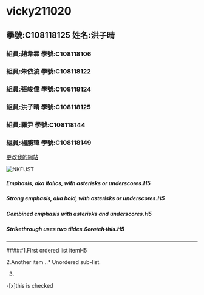 # vicky211020

## 學號:C108118125 姓名:洪子晴

### 組員:趙韋霖  學號:C108118106
### 組員:朱依淩  學號:C108118122
### 組員:張峻偉  學號:C108118124
### 組員:洪子晴  學號:C108118125
### 組員:羅尹    學號:C108118144
### 組員:楊勝瑋  學號:C108118149

[更改我的網站](https://github.com/ZE777/vicky211020/edit/main/README.md)

![NKFUST](https://www.nkust.edu.tw/var/file/0/1000/img/513/182513897.png "第一科大")

##### Emphasis, aka *italics*, with *asterisks* or *underscores*.H5

##### Strong emphasis, aka bold, with **asterisks** or **underscores**.H5

##### Combined emphasis with **asterisks and *underscores***.H5

##### Strikethrough uses two tildes.~~Scratch this~~.H5


***

#####1.First ordered list itemH5

2.Another item
  ..* Unordered sub-list.

3.

-[x]this is checked

